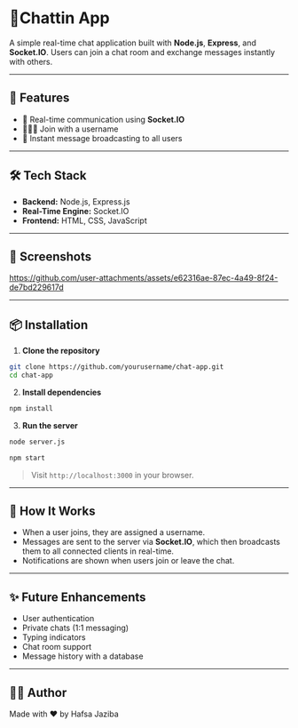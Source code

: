 # 💬Chattin App

A simple real-time chat application built with **Node.js**, **Express**, and **Socket.IO**. Users can join a chat room and exchange messages instantly with others.

---

## 🚀 Features

- 🔌 Real-time communication using **Socket.IO**
- 🧑‍🤝‍🧑 Join with a username
- 💬 Instant message broadcasting to all users

---

## 🛠️ Tech Stack

- **Backend:** Node.js, Express.js
- **Real-Time Engine:** Socket.IO
- **Frontend:** HTML, CSS, JavaScript

---

## 📸 Screenshots



https://github.com/user-attachments/assets/e62316ae-87ec-4a49-8f24-de7bd229617d



---

## 📦 Installation

1. **Clone the repository**

```bash
git clone https://github.com/yourusername/chat-app.git
cd chat-app
```

2. **Install dependencies**

```bash
npm install
```

3. **Run the server**

```bash
node server.js 

npm start
```

> Visit `http://localhost:3000` in your browser.

---

## 📡 How It Works

- When a user joins, they are assigned a username.
- Messages are sent to the server via **Socket.IO**, which then broadcasts them to all connected clients in real-time.
- Notifications are shown when users join or leave the chat.

---

## ✨ Future Enhancements

- User authentication
- Private chats (1:1 messaging)
- Typing indicators
- Chat room support
- Message history with a database

---

## 🙋‍♀️ Author

Made with ❤️ by Hafsa Jaziba
